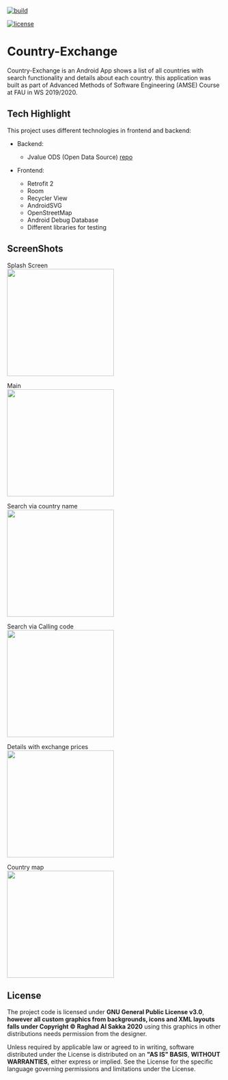 [![build](https://circleci.com/gh/AbdullahAlSamman/Country-Exchange.svg?style=svg)](https://app.circleci.com/github/AbdullahAlSamman/Country-Exchange/pipelines)

[![license](https://img.shields.io/badge/license-GPL%20V3.0-blue)](https://github.com/AbdullahAlSamman/Country-Exchange/blob/master/License.txt)

# Country-Exchange
Country-Exchange is an Android App shows a list of all countries with search functionality and details about each country.
this application was built as part of Advanced Methods of Software Engineering (AMSE) Course at FAU in WS 2019/2020.

## Tech Highlight
This project uses different technologies in frontend and backend:
- Backend:
  - Jvalue ODS (Open Data Source) [repo](https://github.com/jvalue/open-data-service)

- Frontend:
  - Retrofit 2
  - Room 
  - Recycler View
  - AndroidSVG
  - OpenStreetMap
  - Android Debug Database
  - Different libraries for testing

## ScreenShots
Splash Screen
<br>
<img src="https://github.com/AbdullahAlSamman/Country-Exchange/blob/master/images/splash1.png"  width="250"/>

Main
<br> 
<img src="https://github.com/AbdullahAlSamman/Country-Exchange/blob/master/images/main1.png "  width="250"/>

Search via country name
<br>
<img src="https://github.com/AbdullahAlSamman/Country-Exchange/blob/master/images/search1.png"  width="250"/>

Search via Calling code
<br>
<img src="https://github.com/AbdullahAlSamman/Country-Exchange/blob/master/images/search2.png"  width="250"/>

Details with exchange prices
<br> 
<img src="https://github.com/AbdullahAlSamman/Country-Exchange/blob/master/images/details2.png"  width="250"/>

Country map
<br>
<img src="https://github.com/AbdullahAlSamman/Country-Exchange/blob/master/images/map1.png"  width="250"/>

## License

The project code is licensed under **GNU General Public License v3.0**, **however all custom graphics from backgrounds, icons and XML layouts falls under Copyright © Raghad Al Sakka 2020** using this graphics in other distributions needs permission from the designer.

Unless required by applicable law or agreed to in writing, software distributed under the License is distributed on an **"AS IS" BASIS**, **WITHOUT WARRANTIES**, either express or implied. See the License for the specific language governing permissions and limitations under the License.

 



